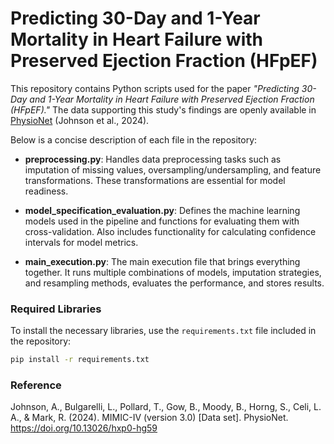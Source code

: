 # Predicting 30-Day and 1-Year Mortality in Heart Failure with Preserved Ejection Fraction (HFpEF)

This repository contains Python scripts used for the paper *"Predicting 30-Day and 1-Year Mortality in Heart Failure with Preserved Ejection Fraction (HFpEF)."* The data supporting this study's findings are openly available in [PhysioNet](https://doi.org/10.13026/hxp0-hg59) (Johnson et al., 2024).

Below is a concise description of each file in the repository:

- **preprocessing.py**: 
  Handles data preprocessing tasks such as imputation of missing values, oversampling/undersampling, and feature transformations. These transformations are essential for model readiness.

- **model_specification_evaluation.py**: 
  Defines the machine learning models used in the pipeline and functions for evaluating them with cross-validation. Also includes functionality for calculating confidence intervals for model metrics.

- **main_execution.py**: 
  The main execution file that brings everything together. It runs multiple combinations of models, imputation strategies, and resampling methods, evaluates the performance, and stores results.

### Required Libraries
To install the necessary libraries, use the `requirements.txt` file included in the repository:

```bash
pip install -r requirements.txt
```

### Reference
Johnson, A., Bulgarelli, L., Pollard, T., Gow, B., Moody, B., Horng, S., Celi, L. A., & Mark, R. (2024). MIMIC-IV (version 3.0) [Data set]. PhysioNet. https://doi.org/10.13026/hxp0-hg59
